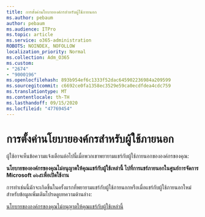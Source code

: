```yaml
---
title: การตั้งค่านโยบายองค์กรสำหรับผู้ใช้ภายนอก
ms.author: pebaum
author: pebaum
ms.audience: ITPro
ms.topic: article
ms.service: o365-administration
ROBOTS: NOINDEX, NOFOLLOW
localization_priority: Normal
ms.collection: Adm_O365
ms.custom:
- "2674"
- "9000196"
ms.openlocfilehash: 893b954ef6c1333f52dac645902236984a209599
ms.sourcegitcommit: c6692ce0fa1358ec3529e59ca0ecdfdea4cdc759
ms.translationtype: MT
ms.contentlocale: th-TH
ms.lasthandoff: 09/15/2020
ms.locfileid: "47769454"
---
```

# <a name="organization-policy-settings-for-external-users"></a>การตั้งค่านโยบายองค์กรสำหรับผู้ใช้ภายนอก

ผู้ใช้อาจเห็นข้อความแจ้งเตือนต่อไปนี้เมื่อพวกเขาพยายามแชร์กับผู้ใช้ภายนอกขององค์กรของคุณ: 

   **นโยบายขององค์กรของคุณไม่อนุญาตให้คุณแชร์กับผู้ใช้เหล่านี้ ไปที่การแชร์ภายนอกในศูนย์การจัดการ Microsoft ๓๖๕เพื่อเปิดใช้งาน** 

การทำเช่นนี้มักจะเกิดขึ้นในครั้งแรกที่พยายามแชร์กับผู้ใช้ภายนอกหรือเมื่อแชร์กับผู้ใช้ภายนอกใหม่ สำหรับข้อมูลเพิ่มเติมโปรดดูบทความด้านล่าง:

[นโยบายขององค์กรของคุณไม่อนุญาตให้คุณแชร์กับผู้ใช้เหล่านี้](https://docs.microsoft.com/sharepoint/support/administration/organization-policies-do-not-allow-you-to-share-with-users-error)






